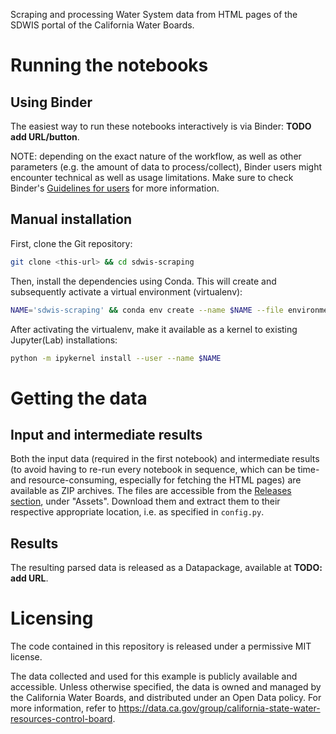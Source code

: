 Scraping and processing Water System data from HTML pages of the SDWIS portal of the California Water Boards.

# Running the notebooks

## Using Binder

The easiest way to run these notebooks interactively is via Binder: **TODO add URL/button**.

NOTE: depending on the exact nature of the workflow, as well as other parameters (e.g. the amount of data to process/collect),
Binder users might encounter technical as well as usage limitations.
Make sure to check Binder's [Guidelines for users](https://mybinder.readthedocs.io/en/latest/user-guidelines.html) for more information.

## Manual installation

First, clone the Git repository:

```sh
git clone <this-url> && cd sdwis-scraping
```

Then, install the dependencies using Conda. This will create and subsequently activate a virtual environment (virtualenv):

```sh
NAME='sdwis-scraping' && conda env create --name $NAME --file environment.yml && source activate $NAME
```

After activating the virtualenv, make it available as a kernel to existing Jupyter(Lab) installations:

```sh
python -m ipykernel install --user --name $NAME
```

# Getting the data

## Input and intermediate results

Both the input data (required in the first notebook) and intermediate results (to avoid having to re-run every notebook in sequence, which can be time- and resource-consuming, especially for fetching the HTML pages) are available as ZIP archives.
The files are accessible from the [Releases section](https://github.com/fndari/sdwis-scraping/releases), under "Assets".
Download them and extract them to their respective appropriate location, i.e. as specified in `config.py`.

## Results

The resulting parsed data is released as a Datapackage, available at **TODO: add URL**.

# Licensing

The code contained in this repository is released under a permissive MIT license.

The data collected and used for this example is publicly available and accessible.
Unless otherwise specified, the data is owned and managed by the California Water Boards, and distributed under an Open Data policy.
For more information, refer to <https://data.ca.gov/group/california-state-water-resources-control-board>.
